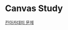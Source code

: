 # Canvas Study

[칸아카데미 문제](https://ko.khanacademy.org/computing/computer-programming/programming-natural-simulations/programming-randomness/a/random-walks)